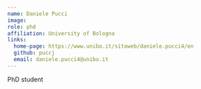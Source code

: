 ```yaml
---
name: Daniele Pucci
image:
role: phd
affiliation: University of Bologna
links:
  home-page: https://www.unibo.it/sitoweb/daniele.pucci4/en
  github: puccj
  email: daniele.pucci4@unibo.it
---
```


PhD student

